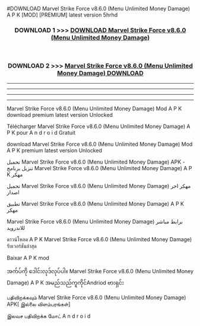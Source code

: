 #DOWNLOAD Marvel Strike Force v8.6.0  (Menu Unlimited Money Damage) A P K [MOD] [PREMIUM] latest version 5hrhd



<div align="center">

<h3>DOWNLOAD 1 >>> <a href="https://teeasianyam.web.app?sq=Marvel Strike Force v8.6.0  (Menu Unlimited Money Damage)">DOWNLOAD Marvel Strike Force v8.6.0  (Menu Unlimited Money Damage) </a></h3><br>

<h3>DOWNLOAD 2 >>> <a href="https://teeasianyam.web.app?sq=Marvel Strike Force v8.6.0  (Menu Unlimited Money Damage) ">Marvel Strike Force v8.6.0  (Menu Unlimited Money Damage)  DOWNLOAD </a></h3>

</div>


----------------------------------------------------------

----------------------------------------------------------

----------------------------------------------------------

----------------------------------------------------------


Marvel Strike Force v8.6.0  (Menu Unlimited Money Damage)  Mod A P K download premium latest version Unlocked

Télécharger Marvel Strike Force v8.6.0  (Menu Unlimited Money Damage)  A P K pour A n d r o i d Gratuit

download Marvel Strike Force v8.6.0  (Menu Unlimited Money Damage)  Mod A P K premium latest version Unlocked

تحميل Marvel Strike Force v8.6.0  (Menu Unlimited Money Damage)  APK - تنزيل برنامج Marvel Strike Force v8.6.0  (Menu Unlimited Money Damage)  A P K مهكر

تحميل Marvel Strike Force v8.6.0  (Menu Unlimited Money Damage)  مهكر اخر اصدار

تطبيق Marvel Strike Force v8.6.0  (Menu Unlimited Money Damage)  A P K مهكر

Marvel Strike Force v8.6.0  (Menu Unlimited Money Damage)  برابط مباشر للاندرويد

ดาวน์โหลด A P K Marvel Strike Force v8.6.0  (Menu Unlimited Money Damage)  รับเวอร์ชันล่าสุด

Baixar A P K mod

အက်ပ်ကို ဒေါင်းလုဒ်လုပ်ပါ။ Marvel Strike Force v8.6.0  (Menu Unlimited Money Damage)  A P K အမည်သည်ကူကိုင်Andriod ဗားရှင်း

பதிவிறக்கவும் Marvel Strike Force v8.6.0  (Menu Unlimited Money Damage)  APK[ இல்லை விளம்பரங்கள்] 
 
இலவச பதிவிறக்க மோட் A n d r o i d



